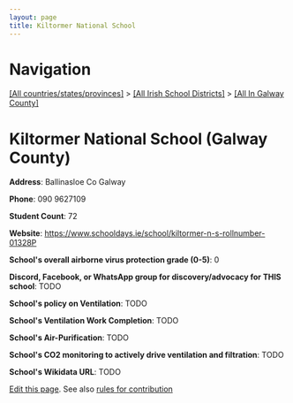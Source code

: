 ```yaml
---
layout: page
title: Kiltormer National School
---
```

# Navigation

[[All countries/states/provinces]](../../..) > [[All Irish School Districts]](../..) > [[All In Galway County]](..)

# Kiltormer National School (Galway County)

**Address**: Ballinasloe Co Galway

**Phone**: 090 9627109

**Student Count**: 72

**Website**: <https://www.schooldays.ie/school/kiltormer-n-s-rollnumber-01328P>

**School's overall airborne virus protection grade (0-5)**: 0

**Discord, Facebook, or WhatsApp group for discovery/advocacy for THIS school**: TODO

**School's policy on Ventilation**: TODO

**School's Ventilation Work Completion**: TODO

**School's Air-Purification**: TODO

**School's CO2 monitoring to actively drive ventilation and filtration**: TODO

**School's Wikidata URL**: TODO


[Edit this page](https://github.com/ventilate-schools/Ireland/edit/main/./Galway_County/Kiltormer_National_School.md). See also [rules for contribution](../../../contribution-rules/)